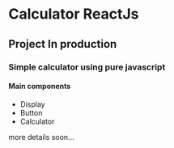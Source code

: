 # Calculator ReactJs

## Project In production
### Simple calculator using pure javascript

#### Main components

- Display 
- Button
- Calculator





more details soon...